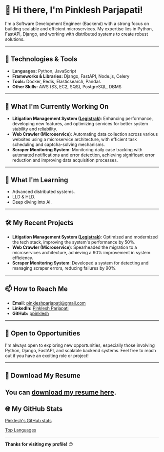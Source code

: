 # 👋 Hi there, I'm Pinklesh Parjapati!

I'm a Software Development Engineer (Backend) with a strong focus on building scalable and efficient microservices. My expertise lies in Python, FastAPI, Django, and working with distributed systems to create robust solutions.

---

## 🔧 Technologies & Tools

- **Languages:** Python, JavaScript
- **Frameworks & Libraries:** Django, FastAPI, Node.js, Celery
- **Tools:** Docker, Redis, Elasticsearch, Pandas
- **Other Skills:** AWS (S3, EC2, SQS), PostgreSQL, DBMS

---

## 🚀 What I'm Currently Working On

- **Litigation Management System ([Legistrak](https://legistify.com/))**: Enhancing performance, developing new features, and optimizing services for better system stability and reliability.
- **Web Crawler (Microservice)**: Automating data collection across various websites using a microservice architecture, with efficient task scheduling and captcha-solving mechanisms.
- **Scraper Monitoring System**: Monitoring daily case tracking with automated notifications and error detection, achieving significant error reduction and improving data acquisition processes.

---

## 🌱 What I'm Learning

- Advanced distributed systems. 
- LLD & HLD.
- Deep diving into AI.

---

## 🛠️ My Recent Projects

- **Litigation Management System ([Legistrak](https://legistify.com/))**: Optimized and modernized the tech stack, improving the system's performance by 50%.
- **Web Crawler (Microservice)**: Spearheaded the migration to a microservices architecture, achieving a 90% improvement in system efficiency.
- **Scraper Monitoring System**: Developed a system for detecting and managing scraper errors, reducing failures by 90%.

---

## 📫 How to Reach Me

- **Email:** [pinkleshparjapati@gmail.com](mailto:pinkleshparjapati@gmail.com)
- **LinkedIn:** [Pinklesh Parjapati](https://www.linkedin.com/in/pinklesh/)
- **GitHub:** [ppinklesh](https://github.com/ppinklesh)

---

## 💼 Open to Opportunities

I'm always open to exploring new opportunities, especially those involving Python, Django, FastAPI, and scalable backend systems. Feel free to reach out if you have an exciting role or project!

---

## 📄 Download My Resume

You can <a href="https://drive.google.com/file/d/1TxO3sEqxx11C6w8_WcUU8PeVAqvPKZfE/view?usp=sharing" target="_blank">download my resume here</a>.
---


## 🌐 My GitHub Stats

[Pinklesh's GitHub stats](https://github-readme-stats.vercel.app/api?username=ppinklesh&show_icons=true&theme=dark)

[Top Languages](https://github-readme-stats.vercel.app/api/top-langs/?username=ppinklesh&layout=compact&theme=dark)

---

**Thanks for visiting my profile!** 😊
